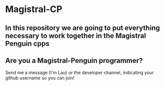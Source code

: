 # Magistral-CP
In this repository we are going to put everything necessary to work together in the Magistral Penguin cpps
--
**Are you a Magistral-Penguin programmer?**
--
Send me a message (I'm Lau) or the developer channel, indicating your github username so you can join!
